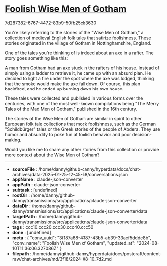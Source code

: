 # [Foolish Wise Men of Gotham](https://claude.ai/chat/3f187a68-4387-43b5-ab39-33acf5dddc8b)

7d287382-6767-4472-83b9-50fb25cb3630

 You're likely referring to the stories of the "Wise Men of Gotham," a collection of medieval English folk tales that satirize foolishness. These stories originated in the village of Gotham in Nottinghamshire, England.

One of the tales you're thinking of is indeed about an axe in a rafter. The story goes something like this:

A man from Gotham had an axe stuck in the rafters of his house. Instead of simply using a ladder to retrieve it, he came up with an absurd plan. He decided to light a fire under the spot where the axe was lodged, thinking that the smoke would make the axe fall down. Of course, this plan backfired, and he ended up burning down his own house.

These tales were collected and published in various forms over the centuries, with one of the most well-known compilations being "The Merry Tales of the Mad Men of Gotham," published in the 16th century.

The stories of the Wise Men of Gotham are similar in spirit to other European folk tale collections that mock foolishness, such as the German "Schildbürger" tales or the Greek stories of the people of Abdera. They use humor and absurdity to poke fun at foolish behavior and poor decision-making.

Would you like me to share any other stories from this collection or provide more context about the Wise Men of Gotham?

---

* **sourceFile** : /home/danny/github-danny/hyperdata/docs/chat-archives/data-2025-01-25-12-45-58/conversations.json
* **appName** : claude-json-converter
* **appPath** : claude-json-converter
* **subtask** : [undefined]
* **rootDir** : /home/danny/github-danny/transmissions/src/applications/claude-json-converter
* **dataDir** : /home/danny/github-danny/transmissions/src/applications/claude-json-converter/data
* **targetPath** : /home/danny/github-danny/transmissions/src/applications/claude-json-converter/data
* **tags** : ccc10.ccc20.ccc30.ccc40.ccc50
* **done** : [undefined]
* **meta** : {
  "conv_uuid": "3f187a68-4387-43b5-ab39-33acf5dddc8b",
  "conv_name": "Foolish Wise Men of Gotham",
  "updated_at": "2024-08-10T11:36:06.327086Z"
}
* **filepath** : /home/danny/github-danny/hyperdata/docs/postcraft/content-raw/chat-archives/md/3f18/2024-08-10_7d2.md